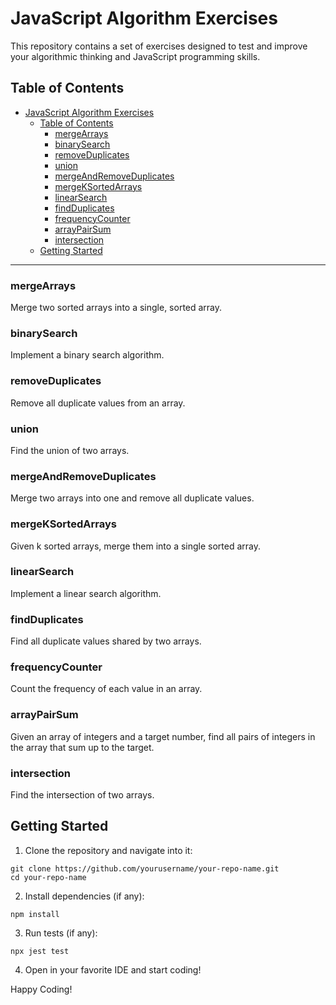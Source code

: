 # JavaScript Algorithm Exercises

This repository contains a set of exercises designed to test and improve your algorithmic thinking and JavaScript programming skills.

## Table of Contents

- [JavaScript Algorithm Exercises](#javascript-algorithm-exercises)
  - [Table of Contents](#table-of-contents)
    - [mergeArrays](#mergearrays)
    - [binarySearch](#binarysearch)
    - [removeDuplicates](#removeduplicates)
    - [union](#union)
    - [mergeAndRemoveDuplicates](#mergeandremoveduplicates)
    - [mergeKSortedArrays](#mergeksortedarrays)
    - [linearSearch](#linearsearch)
    - [findDuplicates](#findduplicates)
    - [frequencyCounter](#frequencycounter)
    - [arrayPairSum](#arraypairsum)
    - [intersection](#intersection)
  - [Getting Started](#getting-started)

---

### mergeArrays

Merge two sorted arrays into a single, sorted array.

### binarySearch

Implement a binary search algorithm.

### removeDuplicates

Remove all duplicate values from an array.

### union

Find the union of two arrays.

### mergeAndRemoveDuplicates

Merge two arrays into one and remove all duplicate values.

### mergeKSortedArrays

Given k sorted arrays, merge them into a single sorted array.

### linearSearch

Implement a linear search algorithm.

### findDuplicates

Find all duplicate values shared by two arrays.

### frequencyCounter

Count the frequency of each value in an array.

### arrayPairSum

Given an array of integers and a target number, find all pairs of integers in the array that sum up to the target.

### intersection

Find the intersection of two arrays.


## Getting Started

1. Clone the repository and navigate into it:

```
git clone https://github.com/yourusername/your-repo-name.git
cd your-repo-name
```

2. Install dependencies (if any):

```
npm install

```

3. Run tests (if any):

```
npx jest test

```

4. Open in your favorite IDE and start coding!

Happy Coding!
